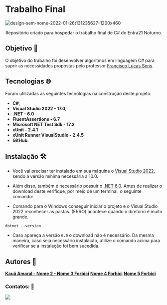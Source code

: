 # Trabalho Final
![design-sem-nome-2022-01-26t131235627-1200x460](https://user-images.githubusercontent.com/105084941/172011940-4cdc7594-5d71-4823-95c6-1d3cec75fe7e.png)

<p align="center">Repositório criado para hospedar o trabalho final de C# do Entra21 Noturno.</p>

## Objetivo :dart:

O objetivo do trabalho foi desenvolver algoritmos em linguagem C# para suprir as necessidades propostas pelo professor [Francisco Lucas Sens](https://github.com/franciscosens).
  
## Tecnologias :globe_with_meridians:

Foram utilizadas as seguintes tecnologias na construção deste projeto:

* <b>C#</b>;
* <b>Visual Studio 2022 - 17.0</b>;
* <b>.NET  -  6.0</b>
* <b>FluentAssertions - 6.7</b>
* <b>Microsoft NET Test Sdk - 17.2</b>
* <b>xUnit - 2.4.1</b>
* <b>xUnit Runner VisualStudio - 2.4.5</b>
* <b>GitHub</b>.

## Instalação :hammer_and_wrench:

* Você vai precisar ter instalado em sua máquina o [Visual Studio 2022](https://visualstudio.microsoft.com/pt-br/downloads/), sendo a versão mínima necessária a 10.0.

* Além disso, também é necessário possuir o [.NET 6.0](https://dotnet.microsoft.com/en-us/download). Antes de realizar o download deste verifique, por meio de um terminal, o seguinte comando:
  
* Comando para o Windows conseguir iniciar o projeto e o Visual Studio 2022 reconhecer as pastas. (ERRO) acontece quando o diretorio é muito grande.

```
dotnet --version
```
  
* Caso apareça a versão `6.0` o download não é necessário. Da mesma maneira, caso seja necessário instalação, utilize o comando acima para verificar se a instalação foi bem sucedida.

## Autores :busts_in_silhouette:
<b>[Kauã Amaral - ](https://github.com/KauaAmaral)</b>
<b>[Nome 2 - ](https://github.com/)</b>
<b>[Nome 3 Forbici](https://github.com/)</b>
<b>[Nome 4 Forbici](https://github.com/)</b>
<b>[Nome 5 Forbici](https://github.com/)</b>

### Contatos: :hammer:

<div> 
<a href="https://www.linkedin.com/in/kauaamaral" target="_blank"><img src="https://img.shields.io/badge/-LinkedIn-%230077B5?style=for-the-badge&logo=linkedin&logoColor=white" target="_blank"></a>
<div>
